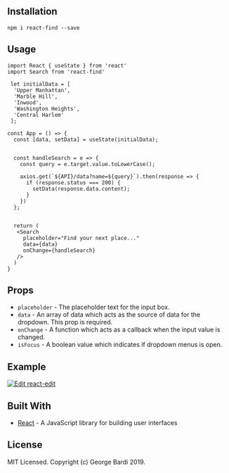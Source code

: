 
## Installation

```
npm i react-find --save
```

## Usage

```
import React { useState } from 'react'
import Search from 'react-find'

 let initialData = [
  'Upper Manhattan',
  'Marble Hill',
  'Inwood',
  'Washington Heights',
  'Central Harlem'
 ];

const App = () => {
  const [data, setData] = useState(initialData);


  const handleSearch = e => {
    const query = e.target.value.toLowerCase();

    axios.get(`${API}/data?name=${query}`).then(response => {
      if (response.status === 200) {
        setData(response.data.content);
      }
    })
  };
  
  
  return (
   <Search
     placeholder="Find your next place..."
     data={data}
     onChange={handleSearch}
   />
  )
}
```

## Props

- `placeholder` - The placeholder text for the input box.
- `data` - An array of data which acts as the source of data for the dropdown. This prop is required.
- `onChange` - A function which acts as a callback when the input value is changed.
- `isFocus` - A boolean value which indicates if dropdown menus is open.

## Example

[![Edit react-edit](https://codesandbox.io/static/img/play-codesandbox.svg)](https://codesandbox.io/s/react-edit-bwhnw?fontsize=14)

## Built With

- [React](https://reactjs.org/) - A JavaScript library for building user interfaces

## License

MIT Licensed. Copyright (c) George Bardi 2019.

